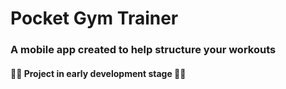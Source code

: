 # Pocket Gym Trainer

### A mobile app created to help structure your workouts


#### 🚧🚨 Project in early development stage 🚨🚧
